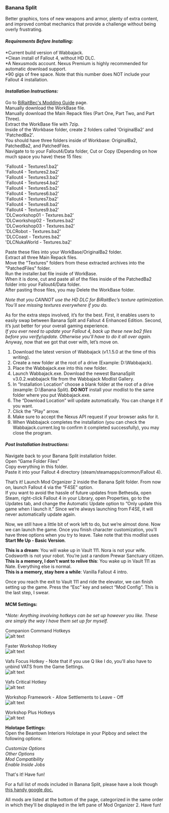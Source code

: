 ### Banana Split

Better graphics, tons of new weapons and armor, plenty of extra content, and improved combat mechanics that provide a challenge without being overly frustrating.

#### **_Requirements Before Installing:_**

  *Current build version of Wabbajack.  
  *Clean install of Fallout 4, without HD DLC.  
  *A Nexusmods account. Nexus Premium is highly recommended for automatic download support.  
  *90 gigs of free space. Note that this number does NOT include your Fallout 4 installation.  

#### **_Installation Instructions:_**

Go to [BiRaitBec's Modding Guide](https://www.nexusmods.com/fallout4/mods/23556?tab=description) page.  
Manually download the WorkBase file.  
Manually download the Main Repack files (Part One, Part Two, and Part Three).   
Extract the WorkBase file with 7zip.  
Inside of the Workbase folder, create 2 folders called 'OriginalBa2' and 'PatchedBa2'.  
You should have three folders inside of Workbase: OriginalBa2, PatchedBa2, and PatchedFiles.  
Navigate to to your Fallout4/Data folder, Cut or Copy (Depending on how much space you have) these 15 files:  

'Fallout4 - Textures1.ba2'  
'Fallout4 - Textures2.ba2'  
'Fallout4 - Textures3.ba2'  
'Fallout4 - Textures4.ba2'  
'Fallout4 - Textures5.ba2'  
'Fallout4 - Textures6.ba2'  
'Fallout4 - Textures7.ba2'  
'Fallout4 - Textures8.ba2'  
'Fallout4 - Textures9.ba2'  
'DLCworkshop01 - Textures.ba2'  
'DLCworkshop02 - Textures.ba2'  
'DLCworkshop03 - Textures.ba2'  
'DLCRobot - Textures.ba2'  
'DLCCoast - Textures.ba2'  
'DLCNukaWorld - Textures.ba2'  

Paste these files into your WorkBase/OriginalBa2 folder.  
Extract all three Main Repack files.  
Move the "Textures" folders from these extracted archives into the "PatchedFiles" folder.  
Run the installer.bat file inside of WorkBase.  
When it is done, cut and paste all of the files inside of the PatchedBa2 folder into your Fallout4/Data folder.  
After pasting those files, you may Delete the WorkBase folder.  

*Note that you CANNOT use the HD DLC for BiRaitBec’s texture optimization. You’ll see missing textures everywhere if you do.*  

As for the extra steps involved, it’s for the best. First, it enables users to easily swap between Banana Split and Fallout 4 Enhanced Edition. Second, it’s just better for your overall gaming experience.  
*If you ever need to update your Fallout 4, back up these new ba2 files before you verify/update. Otherwise you’ll have to do it all over again.*  
Anyway, now that we got that over with, let’s move on.

1. Download the latest version of Wabbajack (v1.1.5.0 at the time of this writing).
2. Create a new folder at the root of a drive (Example: D:\Wabbajack).
3. Place the Wabbajack.exe into this new folder.
4. Launch Wabbajack.exe. Download the newest BananaSplit v3.0.2.wabbajack file from the Wabbajack Modlist Gallery.
9. In “Installation Location” choose a blank folder at the root of a drive (example: D:\Banana Split). **DO NOT** install your modlist to the same folder where you put Wabbajack.exe.
10. The “Download Location” will update automatically. You can change it if you want.
11. Click the "Play" arrow.
12. Make sure to accept the Nexus API request if your browser asks for it.
13. When Wabbajack completes the installation (you can check the Wabbajack.current.log to confirm it completed successfully), you may close the program.

#### **_Post Installation Instructions:_**

Navigate back to your Banana Split installation folder.  
Open “Game Folder Files”  
Copy everything in this folder.  
Paste it into your Fallout 4 directory (steam/steamapps/common/Fallout 4).  

That’s it! Launch Mod Organizer 2 inside the Banana Split folder. From now on, launch Fallout 4 via the “F4SE” option.  
If you want to avoid the hassle of future updates from Bethesda, open Steam, right-click Fallout 4 in your Library, open Properties, go to the Updates tab, and change the Automatic Update option to “Only update this game when I launch it.” Since we’re always launching from F4SE, it will never automatically update again.  

Now, we still have a little bit of work left to do, but we’re almost done. Now we can launch the game. Once you finish character customization, you’ll have three options when you try to leave. Take note that this modlist uses **Start Me Up - Basic Version**.  

**This is a dream**: You will wake up in Vault 111. Nora is not your wife. Codsworth is not your robot. You’re just a random Prewar Sanctuary citizen.  
**This is a memory, I don’t want to relive this**: You wake up in Vault 111 as Nate. Everything else is normal.  
**This is a memory, stay here a while**: Vanilla Fallout 4 intro.  

Once you reach the exit to Vault 111 and ride the elevator, we can finish setting up the game. Press the “Esc” key and select “Mod Config”. This is the last step, I swear.  

#### MCM Settings:
*_Note: Anything involving hotkeys can be set up however you like. These are simply the way I have them set up for myself._

Companion Command Hotkeys  
![alt text](https://i.imgur.com/nJKi2JB.png)  

Faster Workshop Hotkey  
![alt text](https://i.imgur.com/QOVlpjA.png)  

Vafs Focus Hotkey - Note that if you use Q like I do, you'll also have to unbind VATS from the Game Settings.  
![alt text](https://i.imgur.com/4WlhCqZ.png)  

Vafs Critical Hotkey  
![alt text](https://i.imgur.com/DMIi8cD.png)  

Workshop Framework - Allow Settlements to Leave - Off  
![alt text](https://i.imgur.com/vnvLw7O.png)  

Workshop Plus Hotkeys  
![alt text](https://i.imgur.com/jpEhzuZ.png)  


**Holotape Settings:**   
Open the Beantown Interiors Holotape in your Pipboy and select the following options:  

*Customize Options  
Other Options  
Mod Compatibility  
Enable Inside Jobs*  

That's it! Have fun!  

For a full list of mods included in Banana Split, please have a look though [this handy google doc.](https://docs.google.com/document/d/1TDtANff9fa5fB6f-jzW3JBXt07nDB2iYhz9Og9CDdEo)  

All mods are listed at the bottom of the page, categorized in the same order in which they'll be displayed in the left pane of Mod Organizer 2. Have fun!
